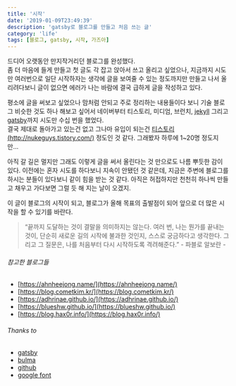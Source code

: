 ```yaml
---
title: '시작'
date: '2019-01-09T23:49:39'
description: 'gatsby로 블로그를 만들고 처음 쓰는 글'
category: 'life'
tags: [블로그, gatsby, 시작, 가즈아]
---
```


드디어 오랫동안 만지작거리던 블로그를 완성했다.  
좀 더 마음에 들게 만들고 첫 글도 각 잡고 앉아서 쓰고 올리고 싶었으나,
지금까지 시도만 여러번으로 일단 시작하자는 생각에 글을 보여줄 수 있는 정도까지만 만들고 나서 올리려다보니 글이 없으면 에러가 나는 바람에 결국 급하게 글을 작성하고 있다.

평소에 글을 써보고 싶었으나 맘처럼 안되고 주로 정리하는 내용들이다 보니 기술 블로그 비슷한 것도 하나 해보고 싶어서 네이버부터 티스토리, 미디엄, 브런치, [jekyll](https://jekyllrb.com/) 그리고 [gatsby](https://www.gatsbyjs.org/)까지 시도만 수십 번을 했었다.  
결국 제대로 돌아가고 있는건 없고 그나마 유입이 되는건 [티스토리(http://nukeguys.tistory.com/)](http://nukeguys.tistory.com/) 정도인 것 같다. 그래봤자 하루에 1~20명 정도지만...

아직 갈 길은 멀지만 그래도 이렇게 글을 써서 올린다는 것 만으로도 나름 뿌듯한 감이 있다.
이전에는 혼자 시도를 하다보니 지속이 안됐던 것 같은데, 지금은 주변에 블로그를 하시는 분들이 있다보니 같이 힘을 받는 것 같다. 아직은 허접하지만 천천히 하나씩 만들고 채우고 가다보면 그럴 듯 해 지는 날이 오겠지.

이 글이 블로그의 시작이 되고, 블로그가 올해 목표의 출발점이 되어 앞으로 더 많은 시작을 할 수 있기를 바란다.

> “끝까지 도달하는 것이 결말을 의미하지는 않는다. 여러 번, 나는 뭔가를 끝내는 것이, 단순히 새로운 길의 시작에 불과한 것인지, 스스로 궁금하다고 생각한다. 그리고 그 질문은, 나를 처음부터 다시 시작하도록 격려해준다.” - 파블로 알보란 -

###### 참고한 블로그들

- [https://ahnheejong.name/](https://ahnheejong.name/)
- [https://blog.cometkim.kr/](https://blog.cometkim.kr/)
- [https://adhrinae.github.io/](https://adhrinae.github.io/)
- [https://blueshw.github.io/](https://blueshw.github.io/)
- [https://blog.hax0r.info/](https://blog.hax0r.info/)

###### Thanks to

- [gatsby](https://www.gatsbyjs.org/)
- [bulma](https://bulma.io/)
- [github](https://github.com/)
- [google font](https://fonts.google.com)
